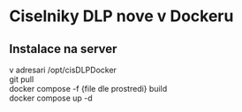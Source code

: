 # Ciselniky DLP nove v Dockeru

## Instalace na server

v adresari /opt/cisDLPDocker\
git pull \
docker compose -f {file dle prostredi} build\
docker compose up -d